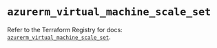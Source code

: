# `azurerm_virtual_machine_scale_set`

Refer to the Terraform Registry for docs: [`azurerm_virtual_machine_scale_set`](https://registry.terraform.io/providers/hashicorp/azurerm/4.26.0/docs/resources/virtual_machine_scale_set).

